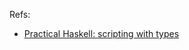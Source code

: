 Refs:

 * [Practical Haskell: scripting with types](http://donsbot.wordpress.com/2010/08/17/practical-haskell)
